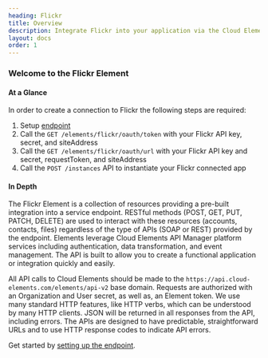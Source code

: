 ```yaml
---
heading: Flickr
title: Overview
description: Integrate Flickr into your application via the Cloud Elements APIs.
layout: docs
order: 1
---
```


### Welcome to the Flickr Element


#### At a Glance

In order to create a connection to Flickr the following steps are required:

1. Setup [endpoint](flickr-endpoint-setup.html)
2. Call the `GET /elements/flickr/oauth/token` with your Flickr API key, secret, and siteAddress
3. Call the `GET /elements/flickr/oauth/url` with your Flickr API key and secret, requestToken, and siteAddress
4. Call the `POST /instances` API to instantiate your Flickr connected app

#### In Depth

The Flickr Element is a collection of resources providing a pre-built integration into a service endpoint. RESTful methods (POST, GET, PUT, PATCH, DELETE) are used to interact with these resources (accounts, contacts, files) regardless of the type of APIs (SOAP or REST) provided by the endpoint. Elements leverage Cloud Elements API Manager platform services including authentication, data transformation, and event management.  The API is built to allow you to create a functional application or integration quickly and easily.

All API calls to Cloud Elements should be made to the `https://api.cloud-elements.com/elements/api-v2` base domain. Requests are authorized with an Organization and User secret, as well as, an Element token.  We use many standard HTTP features, like HTTP verbs, which can be understood by many HTTP clients. JSON will be returned in all responses from the API, including errors. The APIs are designed to have predictable, straightforward URLs and to use HTTP response codes to indicate API errors.

Get started by [setting up the endpoint](flickr-endpoint-setup.html).
